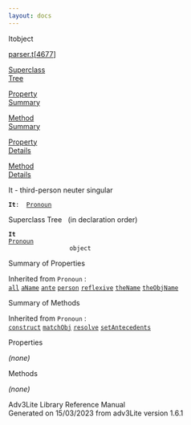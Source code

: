 ```yaml
---
layout: docs
---
```

<span class="title">It</span><span class="type">object</span>

[parser.t](../file/parser.t.html)\[[4677](../source/parser.t.html#4677)\]

[Superclass  
Tree](#_SuperClassTree_)

[Property  
Summary](#_PropSummary_)

[Method  
Summary](#_MethodSummary_)

[Property  
Details](#_Properties_)

[Method  
Details](#_Methods_)



It - third-person neuter singular

**`It`**` :   `[`Pronoun`](../object/Pronoun.html)



<span id="_SuperClassTree_"></span>



<span class="hdln">Superclass Tree</span>   (in declaration order)



**`It`**  
[`Pronoun`](../object/Pronoun.html)  
`                 object`  
<span id="_PropSummary_"></span>



<span class="hdln">Summary of Properties</span>  





Inherited from `Pronoun` :  
[`all`](../object/Pronoun.html#all) [`aName`](../object/Pronoun.html#aName) [`ante`](../object/Pronoun.html#ante) [`person`](../object/Pronoun.html#person) [`reflexive`](../object/Pronoun.html#reflexive) [`theName`](../object/Pronoun.html#theName) [`theObjName`](../object/Pronoun.html#theObjName)

<span id="_MethodSummary_"></span>



<span class="hdln">Summary of Methods</span>  





Inherited from `Pronoun` :  
[`construct`](../object/Pronoun.html#construct) [`matchObj`](../object/Pronoun.html#matchObj) [`resolve`](../object/Pronoun.html#resolve) [`setAntecedents`](../object/Pronoun.html#setAntecedents)

<span id="_Properties_"></span>



<span class="hdln">Properties</span>  



*(none)* <span id="_Methods_"></span>



<span class="hdln">Methods</span>  



*(none)*



Adv3Lite Library Reference Manual  
Generated on 15/03/2023 from adv3Lite version 1.6.1


